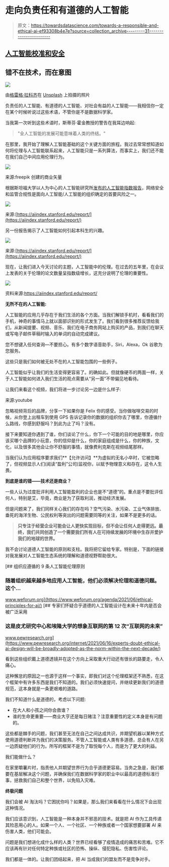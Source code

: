 # 走向负责任和有道德的人工智能

> 原文：<https://towardsdatascience.com/towards-a-responsible-and-ethical-ai-ef93308b4e7e?source=collection_archive---------31----------------------->

## [人工智能校准和安全](https://towardsdatascience.com/tagged/ai-alignment-and-safety)

## 错不在技术，而在意图

![](img/73084fd2f3ab34d3d0a01ed0ad15d302.png)

由[格雷格·拉科齐](https://unsplash.com/@grakozy?utm_source=unsplash&utm_medium=referral&utm_content=creditCopyText)在 [Unsplash](https://unsplash.com/s/photos/a-beautiful-world?utm_source=unsplash&utm_medium=referral&utm_content=creditCopyText) 上拍摄的照片

负责任的人工智能、有道德的人工智能、对社会有益的人工智能——我相信你一定在某个时候听说过这些术语，不管你是不是数据科学家。

当我第一次听到这些术语时，斯蒂芬·霍金教授的警告在我耳边响起:

> "全人工智能的发展可能意味着人类的终结。"

在那里，我开始了理解人工智能基础的这个关键方面的旅程。我过去常常想知道如何将伦理与人工智能联系起来，人工智能只是一系列算法，而事实上，我们还不能在我们自己中间应用伦理行为。

![](img/62cc58086a9e43e45a78aa39a00f6c6c.png)

来源:freepik 创建的商业矢量

根据斯坦福大学以人为中心的人工智能研究所[发布的人工智能指数报告](https://hai.stanford.edu)，网络安全和监管合规性是面向人工智能/人工智能的组织确定的首要风险之一。

![](img/c5d5f3e9f183a67a61af4aa2bd5974fa.png)

来源:[https://aiindex.stanford.edu/report/](https://aiindex.stanford.edu/report/)

另一份报告揭示了人工智能如何引起本科生的兴趣。

![](img/f9482b1cf0aaa4ca9017f2a7cacee9aa.png)

来源:[https://aiindex.stanford.edu/report/](https://aiindex.stanford.edu/report/)

现在，让我们进入今天讨论的主题，人工智能中的伦理。在过去的五年里，在会议上发表的关于伦理的论文数量呈指数级增长，这充分说明了伦理的重要性。

![](img/a478f395751cf907b4d8245a153c8f4c.png)

资料来源:https://aiindex.stanford.edu/report/

**无所不在的人工智能:**

人工智能的应用几乎存在于我们生活的各个方面。当我们解锁手机时，看看我们的手机，神奇的事情马上就以面部识别的形式发生了。我们看到很多推荐反馈给我们，从新闻提要、视频、音乐、我们在电子商务网站上购买的产品，到我们在聊天或写电子邮件草稿时输入的单词的自动完成建议。

您不想键入任何查询—不要担心。有多个数字语音助手，Siri，Alexa，Ok 谷歌为您服务。

这些只是我们如何被无处不在的人工智能包围的一些例子。

人工智能似乎让我们的生活变得更容易了。的确如此。但就像硬币的两面一样，关于人工智能如何进入我们生活的观点需要从“另一面”不带偏见地看待。

让我们来看这个视频，我们将进一步讨论另一边是什么样子:

来源:youtube

忽略视频背后的品牌，分享一下如果你是 Felix 你的感受。当你做咖啡交易的时候，从你登上出租车到使用 GPS 告诉记录你的数据的组织你去了哪里，你遵循什么路线，你感到舒服吗？到此为止了吗？没有。

接下来要知道你遇到了谁，你们谈论了什么，你下一个可能的目的地是哪里，你应该买哪个品牌的小玩意，你的信仰是什么，你的家庭组成是什么，你的种族，文化，以及很多其他会让你不舒服的事情，就像费利克斯在视频结尾那样。

当我们认为应用程序要求我们**【允许访问】**为虚拟的无名小卒时，它被忽略了，但视频显示人们(阅读“盈利”公司)监视你，以赋予物理意义和存在，这令人生畏。

**到底是谁的错——技术还是商业？**

一些人认为过度批评利用人工智能盈利的企业也是不“道德”的。重点是不要批评任何人，特别是艾，毕竟，商业是为了获取利润，推动经济发展。

但是问题来了，我们同样关心我们的存在吗？空气污染、水污染、工业气体排放、垂死的海洋生物、公民权利等突出的问题需要同等的关注，如果不是更多的话。

> **只专注于经营企业可能会让人更快实现目标，但不会让任何人走得更远。最终，我们共同创造了一个需要我们所有人在可持续发展的环境中生存并爱护我们的地球的世界。**

我不会讨论道德人工智能的原则和支柱。我将把它留给专家。特别是，下面的链接对我发展对人工智能生态系统的理解和道德视野帮助很大。

[](https://www.weforum.org/agenda/2021/06/ethical-principles-for-ai/) [## 组织应遵循的 9 条人工智能伦理原则

### 随着组织越来越多地应用人工智能，他们必须解决伦理和道德问题。这个…

www.weforum.org](https://www.weforum.org/agenda/2021/06/ethical-principles-for-ai/) [](https://www.pewresearch.org/internet/2021/06/16/experts-doubt-ethical-ai-design-will-be-broadly-adopted-as-the-norm-within-the-next-decade/) [## 专家们怀疑合乎道德的人工智能设计在未来十年内是否会被广泛采用

### 这是皮尤研究中心和埃隆大学的想象互联网的第 12 次“互联网的未来”

www.pewresearch.org](https://www.pewresearch.org/internet/2021/06/16/experts-doubt-ethical-ai-design-will-be-broadly-adopted-as-the-norm-within-the-next-decade/) 

看到这些组织戴上道德透镜并在这个方向上采取重大行动还有很长的路要走，令人痛心。

这种懈怠的原因之一也源于这样一个事实，即我们对这个伦理框架还不熟悉，在这个框架中有许多东西是我们不知道的。我们必须快速提问，并继续更新我们的道德规范，这本身就是一条更艰难的道路。

我们不知道什么是道德的，考虑以下问题:

*   在大人和小孩之间你会救谁？
*   谁的生命更重要——商业大亨还是每日赌注？注意重要性的定义本身是有问题的。

这些都是棘手的问题，我们甚至无法在自己之间达成共识，并期望机器以某种方式使用道德判断并为我们的决策服务。不管人工智能或人类有多道德，总会有人在另一边质疑他们的行为。所写的框架不是为了取悦每个人，而是为了更大的利益。

我们能做什么？

在家里嚼薯片时，指责他人并期望世界行为合乎道德更容易。当务之急是，我们都要在基层解决这个问题，并确保我们在数据科学家的职业中以最高的道德标准行事，拯救我们自己和整个世界，以免陷入灾难。

**终极问题**

我们会被 AI 淘汰吗？它困扰你吗？如果是，那么我们来看看在什么情况下会出现这种情况。

我们应该意识到，人工智能是一种本身并不邪恶的技术。就是把 AI 作为工具传递其险恶用心的人。如果一个人、一个社区、一个种族或者一个国家想要部署 AI 来伤害人类，他们可能会。

问题是我们想进化成什么样的人类？世界已经看够了疫情造成的痛苦和苦难。它不应该再有针对任何特定种族或社区的恐怖、操纵、侵犯隐私、伤害性评论。

我们都是一体的。让我们团结起来，把 AI 当成我们的盟友而不是竞争对手。